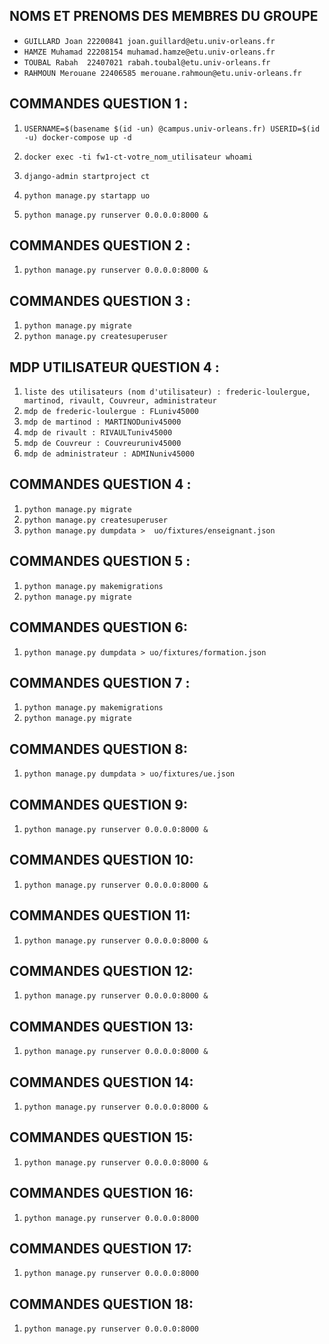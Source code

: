 ## NOMS ET PRENOMS DES MEMBRES DU GROUPE 

- `GUILLARD Joan 22200841 joan.guillard@etu.univ-orleans.fr`
- `HAMZE Muhamad 22208154 muhamad.hamze@etu.univ-orleans.fr`
- `TOUBAL Rabah  22407021 rabah.toubal@etu.univ-orleans.fr`
- `RAHMOUN Merouane 22406585 merouane.rahmoun@etu.univ-orleans.fr`

## COMMANDES QUESTION 1 :

1. `USERNAME=$(basename $(id -un) @campus.univ-orleans.fr) USERID=$(id -u) docker-compose up -d`
2. `docker exec -ti fw1-ct-votre_nom_utilisateur whoami`
3. `django-admin startproject ct`
4. `python manage.py startapp uo`

5. `python manage.py runserver 0.0.0.0:8000 &`


## COMMANDES QUESTION 2 :

1. `python manage.py runserver 0.0.0.0:8000 &`


## COMMANDES QUESTION 3 :

1. `python manage.py migrate`
2. `python manage.py createsuperuser`


## MDP UTILISATEUR QUESTION 4 :

1. `liste des utilisateurs (nom d'utilisateur) : frederic-loulergue, martinod, rivault, Couvreur, administrateur`
2. `mdp de frederic-loulergue : FLuniv45000`
3. `mdp de martinod : MARTINODuniv45000`
4. `mdp de rivault : RIVAULTuniv45000`
5. `mdp de Couvreur : Couvreuruniv45000`
6. `mdp de administrateur : ADMINuniv45000`


## COMMANDES QUESTION 4 :

1. `python manage.py migrate`
2. `python manage.py createsuperuser`
3. `python manage.py dumpdata >  uo/fixtures/enseignant.json` 

## COMMANDES QUESTION 5 :

1. `python manage.py makemigrations`
2. `python manage.py migrate`

## COMMANDES QUESTION 6:

1. `python manage.py dumpdata > uo/fixtures/formation.json`

## COMMANDES QUESTION 7 :

1. `python manage.py makemigrations`
2. `python manage.py migrate`

## COMMANDES QUESTION 8:

1. `python manage.py dumpdata > uo/fixtures/ue.json`

## COMMANDES QUESTION 9:

1. `python manage.py runserver 0.0.0.0:8000 &`

## COMMANDES QUESTION 10:

1. `python manage.py runserver 0.0.0.0:8000 &`

## COMMANDES QUESTION 11:

1. `python manage.py runserver 0.0.0.0:8000 &`

## COMMANDES QUESTION 12:

1. `python manage.py runserver 0.0.0.0:8000 &`

## COMMANDES QUESTION 13:

1. `python manage.py runserver 0.0.0.0:8000 &`

## COMMANDES QUESTION 14:

1. `python manage.py runserver 0.0.0.0:8000 &`

## COMMANDES QUESTION 15:

1. `python manage.py runserver 0.0.0.0:8000 &`

## COMMANDES QUESTION 16:

1. `python manage.py runserver 0.0.0.0:8000 `

## COMMANDES QUESTION 17:

1. `python manage.py runserver 0.0.0.0:8000 `

## COMMANDES QUESTION 18:

1. `python manage.py runserver 0.0.0.0:8000 `
